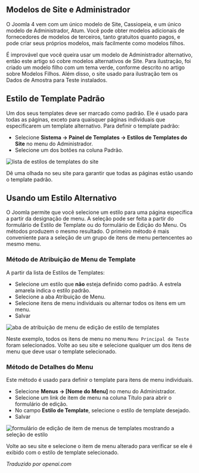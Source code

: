 <!-- Filename: J4.x:Switching_Templates / Display title: Mudança de Modelos  -->

## Modelos de Site e Administrador

O Joomla 4 vem com um único modelo de Site, Cassiopeia, e um único modelo de Administrador, Atum. Você pode obter modelos adicionais de fornecedores de modelos de terceiros, tanto gratuitos quanto pagos, e pode criar seus próprios modelos, mais facilmente como modelos filhos.

É improvável que você queira usar um modelo de Administrador alternativo, então este artigo só cobre modelos alternativos de Site. Para ilustração, foi criado um modelo filho com um tema verde, conforme descrito no artigo sobre Modelos Filhos. Além disso, o site usado para ilustração tem os Dados de Amostra para Teste instalados.

## Estilo de Template Padrão

Um dos seus templates deve ser marcado como padrão. Ele é usado para todas as
páginas, exceto para quaisquer páginas individuais que especificarem um template alternativo.
Para definir o template padrão:

- Selecione **Sistema → Painel de Templates → Estilos de Templates do Site**
  no menu do Administrador.
- Selecione um dos botões na coluna Padrão.

![lista de estilos de templates do site](../../../en/images/templates/switch-templates-styles-list.png)

Dê uma olhada no seu site para garantir que todas as páginas estão usando o
template padrão.

## Usando um Estilo Alternativo

O Joomla permite que você selecione um estilo para uma página específica a partir da designação de menu. A seleção pode ser feita a partir do formulário de Estilo de Template ou do formulário de Edição do Menu. Os métodos produzem o mesmo resultado. O primeiro método é mais conveniente para a seleção de um grupo de itens de menu pertencentes ao mesmo menu.

### Método de Atribuição de Menu de Template

A partir da lista de Estilos de Templates:

- Selecione um estilo que **não** esteja definido como padrão. A estrela amarela indica o estilo padrão.
- Selecione a aba Atribuição de Menu.
- Selecione itens de menu individuais ou alternar todos os itens em um menu.
- Salvar

![aba de atribuição de menu de edição de estilo de templates](../../../en/images/templates/switch-templates-styles-edit-style-menu-assignment.png)

Neste exemplo, todos os itens de menu no menu `Menu Principal de Teste` foram selecionados. Volte ao seu site e selecione qualquer um dos itens de menu que deve usar o template selecionado.

### Método de Detalhes do Menu

Este método é usado para definir o template para itens de menu individuais.

- Selecione **Menus → \[Nome do Menu\]** no menu do Administrador.
- Selecione um link de item de menu na coluna Título para abrir o formulário de edição.
- No campo **Estilo de Template**, selecione o estilo de template desejado.
- Salvar

![formulário de edição de item de menus de templates mostrando a seleção de estilo](../../../en/images/templates/switch-templates-styles-edit-menu-style.png)

Volte ao seu site e selecione o item de menu alterado para verificar se ele é exibido com o estilo de template selecionado.

*Traduzido por openai.com*

